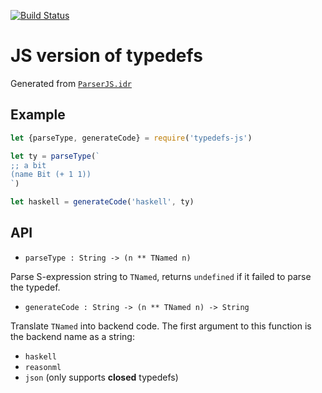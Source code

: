 [![Build Status](https://travis-ci.com/typedefs/typedefs.js.svg?branch=master)](https://travis-ci.com/typedefs/typedefs.js)

# JS version of typedefs

Generated from [`ParserJS.idr`](https://github.com/typedefs/typedefs/blob/master/parser.js/ParserJS.idr)

## Example

```js
let {parseType, generateCode} = require('typedefs-js')

let ty = parseType(`
;; a bit
(name Bit (+ 1 1))
`)

let haskell = generateCode('haskell', ty)
```

## API

- `parseType : String -> (n ** TNamed n)`

Parse S-expression string to `TNamed`, returns `undefined` if it failed to parse the typedef.

- `generateCode : String -> (n ** TNamed n) -> String`

Translate `TNamed` into backend code. The first argument to this function is the backend name as a string:

- `haskell`
- `reasonml`
- `json` (only supports **closed** typedefs)
